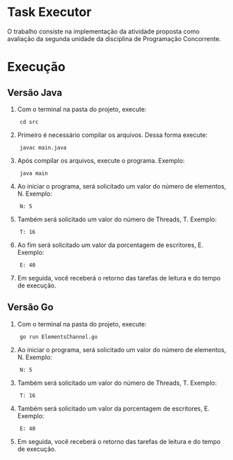 # Task Executor

O trabalho consiste na implementação da atividade proposta como avaliação da segunda unidade da disciplina de Programação Concorrente.

# Execução

## Versão Java
1. Com o terminal na pasta do projeto, execute:

```
    cd src
```
2. Primeiro é necessário compilar os arquivos. Dessa forma execute:
```
    javac main.java
```

3. Após compilar os arquivos, execute o programa. Exemplo:
```
    java main
```

4. Ao iniciar o programa, será solicitado um valor do número de elementos, N. Exemplo:
```
    N: 5
```

5. Também será solicitado um valor do número de Threads, T. Exemplo:
```
    T: 16
```

6. Ao fim será solicitado um valor da porcentagem de escritores, E. Exemplo:
```
    E: 40
```

7. Em seguida, você receberá o retorno das tarefas de leitura e do tempo de execução.

## Versão Go
1. Com o terminal na pasta do projeto, execute:

```
    go run ElementsChannel.go
```

2. Ao iniciar o programa, será solicitado um valor do número de elementos, N. Exemplo:
```
    N: 5
```

3. Também será solicitado um valor do número de Threads, T. Exemplo:
```
    T: 16
```

4. Também será solicitado um valor da porcentagem de escritores, E. Exemplo:
```
    E: 40
```

5. Em seguida, você receberá o retorno das tarefas de leitura e do tempo de execução.